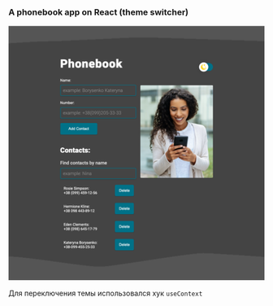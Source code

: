 ### A phonebook app on React (theme switcher)

 <img src="./src/images/screen.png" width="900">

Для переключения темы использовался хук `useContext`
